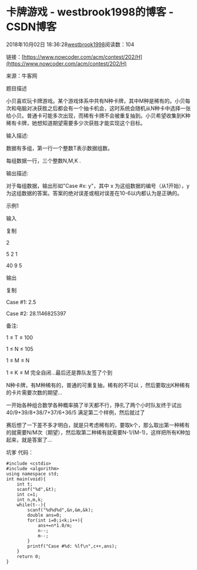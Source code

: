 # 卡牌游戏 - westbrook1998的博客 - CSDN博客





2018年10月02日 18:36:28[westbrook1998](https://me.csdn.net/westbrook1998)阅读数：104








> 
链接：[https://www.nowcoder.com/acm/contest/202/H](https://www.nowcoder.com/acm/contest/202/H)

来源：牛客网

题目描述

小贝喜欢玩卡牌游戏。某个游戏体系中共有N种卡牌，其中M种是稀有的。小贝每次和电脑对决获胜之后都会有一个抽卡机会，这时系统会随机从N种卡中选择一张给小贝。普通卡可能多次出现，而稀有卡牌不会被重复抽到。小贝希望收集到K种稀有卡牌，她想知道期望需要多少次获胜才能实现这个目标。

输入描述:

数据有多组，第一行一个整数T表示数据组数。

每组数据一行，三个整数N,M,K .

输出描述:

对于每组数据，输出形如"Case #x: y"，其中 x 为这组数据的编号（从1开始），y 为这组数据的答案。答案的绝对误差或相对误差在10-6以内都认为是正确的。

示例1

输入

复制

2

5 2 1

40 9 5

输出

复制

Case #1: 2.5

Case #2: 28.1146825397

备注:

1 ≤ T ≤ 100

1 ≤ N ≤ 105

1 ≤ M ≤ N

1 ≤ K ≤ M
完全自闭…最后还是靠队友签了个到

N种卡牌，有M种稀有的，普通的可重复抽，稀有的不可以 ，然后要取出K种稀有的卡片需要次数的期望…

一开始各种组合数学各种概率搞了半天都不行，挣扎了两个小时队友终于试出40/9+39/8+38/7+37/6+36/5 满足第二个样例，然后就过了

赛后想了一下差不多才明白，就是只考虑稀有的，要取k个，那么取出第一种稀有的就需要N/M次（期望），然后取第二种稀有就需要N-1/(M-1)，这样把所有K种加起来，就是答案了…

坑爹
代码：

```
#include <cstdio>
#include <algorithm>
using namespace std;
int main(void){
    int t;
    scanf("%d",&t);
    int c=1;
    int n,m,k;
    while(t--){
        scanf("%d%d%d",&n,&m,&k);
        double ans=0;
        for(int i=0;i<k;i++){
            ans+=n*1.0/m;
            n--;
            m--;
        }
        printf("Case #%d: %lf\n",c++,ans);
    }
    return 0;
}
```






